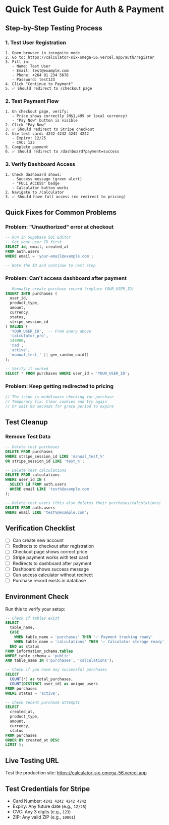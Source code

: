 # Quick Test Guide for Auth & Payment

## Step-by-Step Testing Process

### 1. Test User Registration
```
1. Open browser in incognito mode
2. Go to: https://calculator-six-omega-56.vercel.app/auth/register
3. Fill in:
   - Name: Test User
   - Email: test@example.com
   - Phone: +264 81 234 5678
   - Password: test123
4. Click "Continue to Payment"
5. ✅ Should redirect to /checkout page
```

### 2. Test Payment Flow
```
1. On checkout page, verify:
   - Price shows correctly (N$1,499 or local currency)
   - "Pay Now" button is visible
2. Click "Pay Now"
3. ✅ Should redirect to Stripe checkout
4. Use test card: 4242 4242 4242 4242
   - Expiry: 12/25
   - CVC: 123
5. Complete payment
6. ✅ Should redirect to /dashboard?payment=success
```

### 3. Verify Dashboard Access
```
1. Check dashboard shows:
   - Success message (green alert)
   - "FULL ACCESS" badge
   - Calculator button works
2. Navigate to /calculator
3. ✅ Should have full access (no redirect to pricing)
```

## Quick Fixes for Common Problems

### Problem: "Unauthorized" error at checkout
```sql
-- Run in Supabase SQL Editor
-- Get your user ID first
SELECT id, email, created_at 
FROM auth.users 
WHERE email = 'your-email@example.com';

-- Note the ID and continue to next step
```

### Problem: Can't access dashboard after payment
```sql
-- Manually create purchase record (replace YOUR_USER_ID)
INSERT INTO purchases (
  user_id,
  product_type,
  amount,
  currency,
  status,
  stripe_session_id
) VALUES (
  'YOUR_USER_ID',  -- From query above
  'calculator_pro',
  149900,
  'nad',
  'active',
  'manual_test_' || gen_random_uuid()
);

-- Verify it worked
SELECT * FROM purchases WHERE user_id = 'YOUR_USER_ID';
```

### Problem: Keep getting redirected to pricing
```javascript
// The issue is middleware checking for purchase
// Temporary fix: Clear cookies and try again
// Or wait 60 seconds for grace period to expire
```

## Test Cleanup

### Remove Test Data
```sql
-- Delete test purchases
DELETE FROM purchases 
WHERE stripe_session_id LIKE 'manual_test_%'
OR stripe_session_id LIKE 'test_%';

-- Delete test calculations
DELETE FROM calculations 
WHERE user_id IN (
  SELECT id FROM auth.users 
  WHERE email LIKE 'test%@example.com'
);

-- Delete test users (this also deletes their purchases/calculations)
DELETE FROM auth.users 
WHERE email LIKE 'test%@example.com';
```

## Verification Checklist

- [ ] Can create new account
- [ ] Redirects to checkout after registration  
- [ ] Checkout page shows correct price
- [ ] Stripe payment works with test card
- [ ] Redirects to dashboard after payment
- [ ] Dashboard shows success message
- [ ] Can access calculator without redirect
- [ ] Purchase record exists in database

## Environment Check

Run this to verify your setup:

```sql
-- Check if tables exist
SELECT 
  table_name,
  CASE 
    WHEN table_name = 'purchases' THEN '✅ Payment tracking ready'
    WHEN table_name = 'calculations' THEN '✅ Calculator storage ready'
  END as status
FROM information_schema.tables
WHERE table_schema = 'public' 
AND table_name IN ('purchases', 'calculations');

-- Check if you have any successful purchases
SELECT 
  COUNT(*) as total_purchases,
  COUNT(DISTINCT user_id) as unique_users
FROM purchases
WHERE status = 'active';

-- Check recent purchase attempts
SELECT 
  created_at,
  product_type,
  amount,
  currency,
  status
FROM purchases
ORDER BY created_at DESC
LIMIT 5;
```

## Live Testing URL
Test the production site: https://calculator-six-omega-56.vercel.app

## Test Credentials for Stripe
- Card Number: `4242 4242 4242 4242`
- Expiry: Any future date (e.g., `12/25`)
- CVC: Any 3 digits (e.g., `123`)
- ZIP: Any valid ZIP (e.g., `10001`)